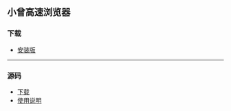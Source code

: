 ﻿## 小曾高速浏览器

### 下载 
        
  + [安装版](https://github.com/zzh-blog/Browser-code/raw/master/%E5%B0%8F%E6%9B%BE%E9%AB%98%E9%80%9F%E6%B5%8F%E8%A7%88%E5%99%A8.part01.exe)
-----------
### 源码
  + [下载](https://github.com/zzh-blog/Browser-code/archive/master.zip)
  + [使用说明](/dabao.md)